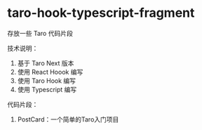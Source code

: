 # taro-hook-typescript-fragment
存放一些 Taro 代码片段

技术说明：  
1. 基于 Taro Next 版本
2. 使用 React Hoook 编写
2. 使用 Taro Hook 编写
3. 使用 Typescript 编写

代码片段：
1. PostCard：一个简单的Taro入门项目
